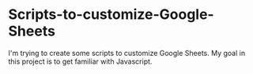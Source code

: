 # Scripts-to-customize-Google-Sheets
I'm trying to create some scripts to customize Google Sheets. My goal in this project is to get familiar with Javascript.
